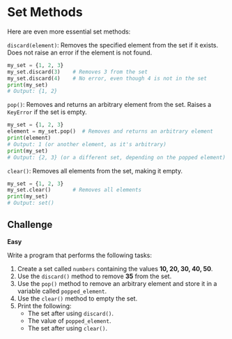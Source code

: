# Set Methods

Here are even more essential set methods:

`discard(element)`: Removes the specified element from the set if it exists. Does not raise an error if the element is not found.

```python
my_set = {1, 2, 3}
my_set.discard(3)    # Removes 3 from the set
my_set.discard(4)    # No error, even though 4 is not in the set
print(my_set)
# Output: {1, 2}
```

`pop()`: Removes and returns an arbitrary element from the set. Raises a `KeyError` if the set is empty.

```python
my_set = {1, 2, 3}
element = my_set.pop()  # Removes and returns an arbitrary element
print(element)
# Output: 1 (or another element, as it's arbitrary)
print(my_set)
# Output: {2, 3} (or a different set, depending on the popped element)
```

`clear()`: Removes all elements from the set, making it empty.

```python
my_set = {1, 2, 3}
my_set.clear()       # Removes all elements
print(my_set)
# Output: set()
```

## Challenge

**Easy**

Write a program that performs the following tasks:

1. Create a set called `numbers` containing the values **10, 20, 30, 40, 50**.
2. Use the `discard()` method to remove **35** from the set.
3. Use the `pop()` method to remove an arbitrary element and store it in a variable called `popped_element`.
4. Use the `clear()` method to empty the set.
5. Print the following:
   * The set after using `discard()`.
   * The value of `popped_element`.
   * The set after using `clear()`.
